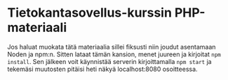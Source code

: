 # Tietokantasovellus-kurssin PHP-materiaali

Jos haluat muokata tätä materiaalia sillei fiksusti niin joudut asentamaan Noden ja npm:n. Sitten lataat tämän kansion, menet juureen ja kirjoitat `npm install`. Sen jälkeen voit käynnistää serverin kirjoittamalla `npm start` ja tekemäsi muutosten pitäisi heti näkyä localhost:8080 osoitteessa.
